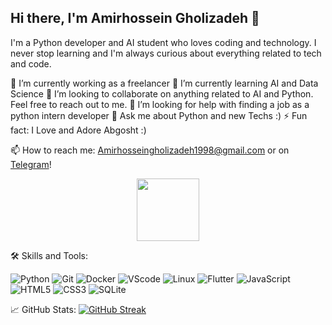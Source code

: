 ## Hi there, I'm Amirhossein Gholizadeh 👋

I'm a Python developer and AI student who loves coding and technology. I never stop learning and I'm always curious about everything related to tech and code. 

🔭 I’m currently working as a freelancer
🌱 I’m currently learning AI and Data Science
👯 I’m looking to collaborate on anything related to AI and Python. Feel free to reach out to me.
🤔 I’m looking for help with finding a job as a python intern developer
💬 Ask me about Python and new Techs :)
⚡ Fun fact: I Love and Adore Abgosht :)

📫 How to reach me: Amirhosseingholizadeh1998@gmail.com or on <a href="https://t.me/AmirhosseinGh1998">Telegram</a>!

<div id="header" align="center">
  <img src="https://media.giphy.com/media/M9gbBd9nbDrOTu1Mqx/giphy.gif" width="100"/>
</div>

🛠️ Skills and Tools:

![Python](https://img.shields.io/badge/Python-3776AB?style=for-the-badge&logo=python&logoColor=white
)
![Git](https://img.shields.io/badge/GIT-E44C30?style=for-the-badge&logo=git&logoColor=white)
![Docker](https://img.shields.io/badge/docker-%230db7ed.svg?style=for-the-badge&logo=docker&logoColor=white)
![VScode](https://img.shields.io/badge/Visual_Studio_Code-0078D4?style=for-the-badge&logo=visual%20studio%20code&logoColor=white)
![Linux](https://img.shields.io/badge/Linux-FCC624?style=for-the-badge&logo=linux&logoColor=black)
![Flutter](https://img.shields.io/badge/Flutter-02569B?style=for-the-badge&logo=flutter&logoColor=white)
![JavaScript](https://img.shields.io/badge/JavaScript-F7DF1E?style=for-the-badge&logo=javascript&logoColor=black)
![HTML5](https://img.shields.io/badge/HTML-239120?style=for-the-badge&logo=html5&logoColor=white)
![CSS3](https://img.shields.io/badge/CSS-239120?&style=for-the-badge&logo=css3&logoColor=white)
![SQLite](https://img.shields.io/badge/sqlite-%2307405e.svg?style=for-the-badge&logo=sqlite&logoColor=white)

📈 GitHub Stats:
[![GitHub Streak](http://github-readme-streak-stats.herokuapp.com?user=amirhossein77-98&theme=dark&background=000000)](https://git.io/streak-stats)

